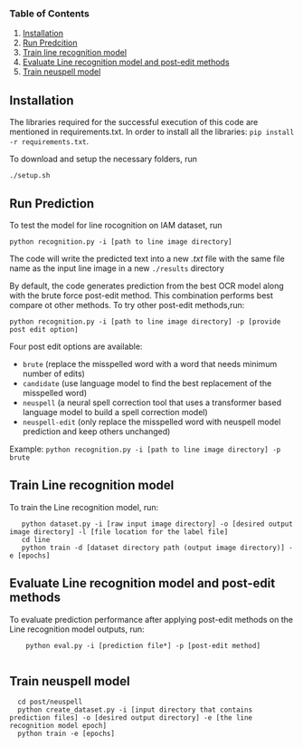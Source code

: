 ### Table of Contents

1. [Installation](#installation)
2. [Run Predcition](#prediction)
3. [Train line recognition model](#trainOCR)
4. [Evaluate Line recognition model and post-edit methods](#eval)
5. [Train neuspell model](#neu)

## Installation <a name="installation"></a>

The libraries required for the successful execution of this code are mentioned in requirements.txt. In order to install all the libraries:
`pip install -r requirements.txt`. 

To download and setup the necessary folders, run

``./setup.sh``

## Run Prediction <a name="prediction"></a>

To test the model for line rocognition on IAM dataset, run

```python recognition.py -i [path to line image directory]```

The code will write the predicted text into a new *.txt* file with the same file name as the input line image in a new ``./results`` directory 

By default, the code generates prediction from the best OCR model along with the brute force post-edit method. This combination performs best compare ot other methods. To try other post-edit methods,run:


```python recognition.py -i [path to line image directory] -p [provide post edit option]```

Four post edit options are available:
  - ``brute`` (replace the misspelled word with a word that needs minimum number of edits)
  - ``candidate`` (use language model to find the best replacement of the misspelled word)
  - ``neuspell`` (a neural spell correction tool that uses a transformer based language model to build a spell correction model)
  - ``neuspell-edit`` (only replace the misspelled word with neuspell model prediction and keep others unchanged)
  
 Example: ```python recognition.py -i [path to line image directory] -p brute```
 
 
 ## Train Line recognition model <a name="trainOCR"></a>
 
 To train the Line recognition model, run:
 
 ```
    python dataset.py -i [raw input image directory] -o [desired output image directory] -l [file location for the label file]
    cd line
    python train -d [dataset directory path (output image directory)] -e [epochs] 
 ```
  
   ## Evaluate Line recognition model and post-edit methods <a name="eval"></a>
  
  To evaluate prediction performance after applying post-edit methods on the Line recognition model outputs, run:
  
  ```
      python eval.py -i [prediction file*] -p [post-edit method]
      
  ```
  
  ## Train neuspell model  <a name="neu"></a>
 
  ```
    cd post/neuspell
    python create_dataset.py -i [input directory that contains prediction files] -o [desired output directory] -e [the line recognition model epoch]
    python train -e [epochs] 
    
 ```
